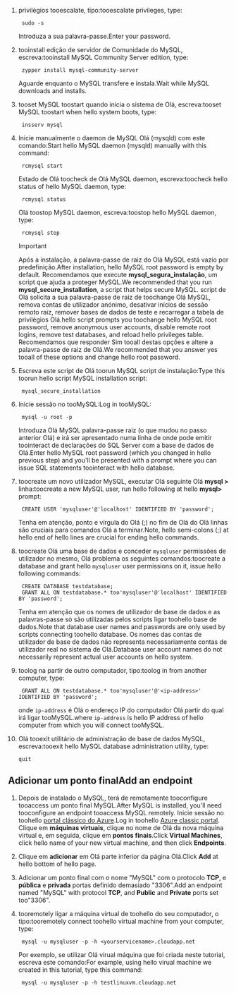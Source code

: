 
1. <span data-ttu-id="76283-101">privilégios tooescalate, tipo:</span><span class="sxs-lookup"><span data-stu-id="76283-101">tooescalate privileges, type:</span></span>
   
        sudo -s
   
    <span data-ttu-id="76283-102">Introduza a sua palavra-passe.</span><span class="sxs-lookup"><span data-stu-id="76283-102">Enter your password.</span></span>
2. <span data-ttu-id="76283-103">tooinstall edição de servidor de Comunidade do MySQL, escreva:</span><span class="sxs-lookup"><span data-stu-id="76283-103">tooinstall MySQL Community Server edition, type:</span></span>
   
        zypper install mysql-community-server
   
    <span data-ttu-id="76283-104">Aguarde enquanto o MySQL transfere e instala.</span><span class="sxs-lookup"><span data-stu-id="76283-104">Wait while MySQL downloads and installs.</span></span>
3. <span data-ttu-id="76283-105">tooset MySQL toostart quando inicia o sistema de Olá, escreva:</span><span class="sxs-lookup"><span data-stu-id="76283-105">tooset MySQL toostart when hello system boots, type:</span></span>
   
        insserv mysql
4. <span data-ttu-id="76283-106">Inicie manualmente o daemon de MySQL Olá (mysqld) com este comando:</span><span class="sxs-lookup"><span data-stu-id="76283-106">Start hello MySQL daemon (mysqld) manually with this command:</span></span>
   
        rcmysql start
   
    <span data-ttu-id="76283-107">Estado de Olá toocheck de Olá MySQL daemon, escreva:</span><span class="sxs-lookup"><span data-stu-id="76283-107">toocheck hello status of hello MySQL daemon, type:</span></span>
   
        rcmysql status
   
    <span data-ttu-id="76283-108">Olá toostop MySQL daemon, escreva:</span><span class="sxs-lookup"><span data-stu-id="76283-108">toostop hello MySQL daemon, type:</span></span>
   
        rcmysql stop
   
   > [!IMPORTANT]
   > <span data-ttu-id="76283-109">Após a instalação, a palavra-passe de raiz do Olá MySQL está vazio por predefinição.</span><span class="sxs-lookup"><span data-stu-id="76283-109">After installation, hello MySQL root password is empty by default.</span></span> <span data-ttu-id="76283-110">Recomendamos que execute **mysql\_segura\_instalação**, um script que ajuda a proteger MySQL.</span><span class="sxs-lookup"><span data-stu-id="76283-110">We recommended that you run **mysql\_secure\_installation**, a script that helps secure MySQL.</span></span> <span data-ttu-id="76283-111">script de Olá solicita a sua palavra-passe de raiz de toochange Olá MySQL, remova contas de utilizador anónimo, desativar inícios de sessão remoto raiz, remover bases de dados de teste e recarregar a tabela de privilégios Olá.</span><span class="sxs-lookup"><span data-stu-id="76283-111">hello script prompts you toochange hello MySQL root password, remove anonymous user accounts, disable remote root logins, remove test databases, and reload hello privileges table.</span></span> <span data-ttu-id="76283-112">Recomendamos que responder Sim tooall destas opções e altere a palavra-passe de raiz de Olá.</span><span class="sxs-lookup"><span data-stu-id="76283-112">We recommended that you answer yes tooall of these options and change hello root password.</span></span>
   > 
   > 
5. <span data-ttu-id="76283-113">Escreva este script de Olá toorun MySQL script de instalação:</span><span class="sxs-lookup"><span data-stu-id="76283-113">Type this toorun hello script MySQL installation script:</span></span>
   
        mysql_secure_installation
6. <span data-ttu-id="76283-114">Inicie sessão no tooMySQL:</span><span class="sxs-lookup"><span data-stu-id="76283-114">Log in tooMySQL:</span></span>
   
        mysql -u root -p
   
    <span data-ttu-id="76283-115">Introduza Olá MySQL palavra-passe raiz (o que mudou no passo anterior Olá) e irá ser apresentado numa linha de onde pode emitir toointeract de declarações do SQL Server com a base de dados de Olá.</span><span class="sxs-lookup"><span data-stu-id="76283-115">Enter hello MySQL root password (which you changed in hello previous step) and you'll be presented with a prompt where you can issue SQL statements toointeract with hello database.</span></span>
7. <span data-ttu-id="76283-116">toocreate um novo utilizador MySQL, executar Olá seguinte Olá **mysql >** linha:</span><span class="sxs-lookup"><span data-stu-id="76283-116">toocreate a new MySQL user, run hello following at hello **mysql>** prompt:</span></span>
   
        CREATE USER 'mysqluser'@'localhost' IDENTIFIED BY 'password';
   
    <span data-ttu-id="76283-117">Tenha em atenção, ponto e vírgula do Olá (;) no fim de Olá do Olá linhas são cruciais para comandos Olá a terminar.</span><span class="sxs-lookup"><span data-stu-id="76283-117">Note, hello semi-colons (;) at hello end of hello lines are crucial for ending hello commands.</span></span>
8. <span data-ttu-id="76283-118">toocreate Olá uma base de dados e conceder `mysqluser` permissões de utilizador no mesmo, Olá problema os seguintes comandos:</span><span class="sxs-lookup"><span data-stu-id="76283-118">toocreate a database and grant hello `mysqluser` user permissions on it, issue hello following commands:</span></span>
   
        CREATE DATABASE testdatabase;
        GRANT ALL ON testdatabase.* too'mysqluser'@'localhost' IDENTIFIED BY 'password';
   
    <span data-ttu-id="76283-119">Tenha em atenção que os nomes de utilizador de base de dados e as palavras-passe só são utilizadas pelos scripts ligar toohello base de dados.</span><span class="sxs-lookup"><span data-stu-id="76283-119">Note that database user names and passwords are only used by scripts connecting toohello database.</span></span>  <span data-ttu-id="76283-120">Os nomes das contas de utilizador de base de dados não representa necessariamente contas de utilizador real no sistema de Olá.</span><span class="sxs-lookup"><span data-stu-id="76283-120">Database user account names do not necessarily represent actual user accounts on hello system.</span></span>
9. <span data-ttu-id="76283-121">toolog na partir de outro computador, tipo:</span><span class="sxs-lookup"><span data-stu-id="76283-121">toolog in from another computer, type:</span></span>
   
        GRANT ALL ON testdatabase.* too'mysqluser'@'<ip-address>' IDENTIFIED BY 'password';
   
    <span data-ttu-id="76283-122">onde `ip-address` é Olá o endereço IP do computador Olá partir do qual irá ligar tooMySQL.</span><span class="sxs-lookup"><span data-stu-id="76283-122">where `ip-address` is hello IP address of hello computer from which you will connect tooMySQL.</span></span>
10. <span data-ttu-id="76283-123">Olá tooexit utilitário de administração de base de dados MySQL, escreva:</span><span class="sxs-lookup"><span data-stu-id="76283-123">tooexit hello MySQL database administration utility, type:</span></span>
    
        quit

## <a name="add-an-endpoint"></a><span data-ttu-id="76283-124">Adicionar um ponto final</span><span class="sxs-lookup"><span data-stu-id="76283-124">Add an endpoint</span></span>
1. <span data-ttu-id="76283-125">Depois de instalado o MySQL, terá de remotamente tooconfigure tooaccess um ponto final MySQL.</span><span class="sxs-lookup"><span data-stu-id="76283-125">After MySQL is installed, you'll need tooconfigure an endpoint tooaccess MySQL remotely.</span></span> <span data-ttu-id="76283-126">Inicie sessão no toohello [portal clássico do Azure][AzurePortal].</span><span class="sxs-lookup"><span data-stu-id="76283-126">Log in toohello [Azure  classic portal][AzurePortal].</span></span> <span data-ttu-id="76283-127">Clique em **máquinas virtuais**, clique no nome de Olá da nova máquina virtual e, em seguida, clique em **pontos finais**.</span><span class="sxs-lookup"><span data-stu-id="76283-127">Click **Virtual Machines**, click hello name of your new virtual machine, and then click **Endpoints**.</span></span>
2. <span data-ttu-id="76283-128">Clique em **adicionar** em Olá parte inferior da página Olá.</span><span class="sxs-lookup"><span data-stu-id="76283-128">Click **Add** at hello bottom of hello page.</span></span>
3. <span data-ttu-id="76283-129">Adicionar um ponto final com o nome "MySQL" com o protocolo **TCP**, e **pública** e **privada** portas definido demasiado "3306".</span><span class="sxs-lookup"><span data-stu-id="76283-129">Add an endpoint named "MySQL" with protocol **TCP**, and **Public** and **Private** ports set too"3306".</span></span>
4. <span data-ttu-id="76283-130">tooremotely ligar a máquina virtual de toohello do seu computador, o tipo:</span><span class="sxs-lookup"><span data-stu-id="76283-130">tooremotely connect toohello virtual machine from your computer, type:</span></span>
   
        mysql -u mysqluser -p -h <yourservicename>.cloudapp.net
   
    <span data-ttu-id="76283-131">Por exemplo, se utilizar Olá virual máquina que foi criada neste tutorial, escreva este comando:</span><span class="sxs-lookup"><span data-stu-id="76283-131">For example, using hello virual machine we created in this tutorial, type this command:</span></span>
   
        mysql -u mysqluser -p -h testlinuxvm.cloudapp.net

[MySQLDocs]: http://dev.mysql.com/doc/
[AzurePortal]: http://manage.windowsazure.com

[Image9]: ./media/install-and-run-mysql-on-opensuse-vm/LinuxVmAddEndpointMySQL.png
